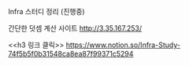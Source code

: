 Infra 스터디 정리 (진행중)

간단한 덧셈 계산 사이트 
http://3.35.167.253/

<<h3 링크 클릭>>
https://www.notion.so/Infra-Study-74f5b5f0b31548ca8ea87f99371c5294